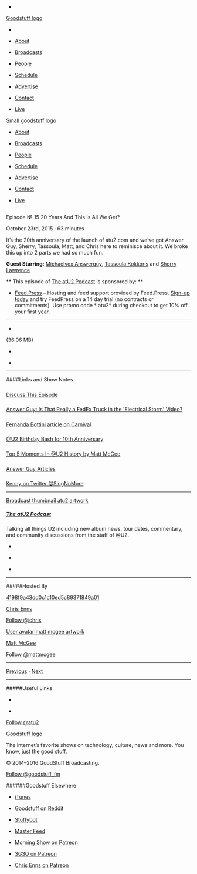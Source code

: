 

-
[Goodstuff logo](http://www.goodstuff.fm/)[](/assets/goodstuff_logo-17c1fe6f378352de5d7345f76152130b.svg)

-


-  [About](/about)

-  [Broadcasts](/broadcasts)

-  [People](/people)

-  [Schedule](/schedule)

-  [Advertise](/advertise)

-  [Contact](/contact)

-  [Live](/live)


[Small goodstuff logo](http://www.goodstuff.fm/)[](/assets/small_goodstuff_logo-bf032e72b9ec41494f4d90905f1ad619.svg)


-  [About](/about)

-  [Broadcasts](/broadcasts)

-  [People](/people)

-  [Schedule](/schedule)

-  [Advertise](/advertise)

-  [Contact](/contact)

-  [Live](/live)


##
Episode № 15
20 Years And This Is All We Get?


October 23rd, 2015
&middot;
63
minutes


It&rsquo;s the 20th anniversary of the launch of atu2.com and we&rsquo;ve got Answer Guy, Sherry, Tassoula, Matt, and Chris here to reminisce about it. We broke this up into 2 parts we had so much fun.


**Guest Starring:**
[Michaelvox Answerguy](/people/Michael-answerguy),  [Tassoula Kokkoris](/people/Tassoula-Kokkoris) and  [Sherry Lawrence](/people/sherry-lawrence)


**
This episode of
[The atU2 Podcast](/atu2)
is sponsored by:
**


-  [Feed.Press](http://feed.press/atu2) – Hosting and feed support provided by Feed.Press.  [Sign-up today](http://feed.press/atu2) and try FeedPress on a 14 day trial (no contracts or commitments). Use promo code * atu2* during checkout to get 10% off your first year.


------------------------------


-
[](http://podcasts-1.feedpress.co/12572/atu2-15.mp3)(36.06 MB)

-
[](http://twitter.com/intent/tweet?text=The%20atU2%20Podcast%20%E2%84%96%2015%20on%20@goodstuff_fm%20-%20http://goodstuff.fm/atu2/15)

-
[](http://www.facebook.com/sharer/sharer.php?u=http://goodstuff.fm/atu2/15)


------------------------------


####Links and Show Notes

#####
[Discuss This Episode](https://www.reddit.com/r/Goodstuff_fm/comments/3pxocn/the_atu2_podcast_15_20_years_and_this_is_all_we/)


#####
[Answer Guy: Is That Really a FedEx Truck in the 'Electrical Storm' Video?](http://www.atu2.com/news/answer-guy-is-that-really-a-fedex-truck-in-the-electrical-storm-video.html)


#####
[Fernanda Bottini article on Carnival](http://www.atu2.com/news/column-off-the-record-vol-15-658.html)


#####
[@U2 Birthday Bash for 10th Anniversary](http://www.atu2.com/events/05/birthday/)


#####
[Top 5 Moments In @U2 History by Matt McGee](http://www.atu2.com/news/top-5-moments-in-u2-history.html)


#####
[Answer Guy Articles](http://www.atu2.com/news/?Page=2&Key=Answer%20Guy&Year=&Cat=&Scope=&Action=Search)


#####
[Kenny on Twitter @SingNoMore](https://twitter.com/singnomore)


------------------------------


[Broadcast thumbnail atu2 artwork](/atu2)[](https://goodstuffs3.s3.amazonaws.com/uploads/broadcast/image/34/broadcast_thumbnail_atu2_artwork.png)

##### [The atU2 Podcast](/atu2)


Talking all things U2 including new album news, tour dates, commentary, and community discussions from the staff of @U2.

-
[](https://itunes.apple.com/ca/podcast/the-atu2-podcast/id1018994132?mt=2)

-
[](http://feeds.goodstuff.fm/atu2)

-
[](mailto:chris@goodstuff.fm?cc=sponsorship%40goodstuff.fm&subject=%5BGoodStuff%20FM%5D%20Sponsorship%20Inquiry%20for%20The%20atU2%20Podcast)


------------------------------


#####Hosted By


[4198f9a43dd0c1c10ed5c89371849a01](/people/chris-enns)[](http://gravatar.com/avatar/4198f9a43dd0c1c10ed5c89371849a01.png?s=300&r=pg)

[Chris Enns](/people/chris-enns)


[Follow @ichris](https://twitter.com/ichris)


[User avatar matt mcgee artwork](/people/matt-mcgee)[](https://goodstuffs3.s3.amazonaws.com/uploads/user/avatar/81/user_avatar_matt-mcgee_artwork.png)

[Matt McGee](/people/matt-mcgee)


[Follow @mattmcgee](https://twitter.com/mattmcgee)


------------------------------


[Previous](/atu2/14)
&middot;
[Next](/atu2/16)


------------------------------


#####Useful Links

-
[](mailto:chris@goodstuff.fm?subject=%5BGoodstuff%20FM%5D%20Feedback%20for%20The%20atU2%20Podcast)

-
[Follow @atu2](https://twitter.com/atu2)


[Goodstuff logo](http://www.goodstuff.fm/)[](/assets/goodstuff_logo-17c1fe6f378352de5d7345f76152130b.svg)


The internet’s favorite shows on technology, culture, news and more. You know, just the good stuff.


&copy; 2014&ndash;2016 GoodStuff Broadcasting.

[Follow @goodstuff_fm](https://twitter.com/goodstufffm)


######Goodstuff Elsewhere

-  [iTunes](https://itunes.apple.com/us/artist/goodstuff-fm/id843385597?mt=2)

-  [Goodstuff on Reddit](https://www.reddit.com/r/Goodstuff_fm/)

-  [Stuffybot](http://stuffybot.goodstuff.fm)

-  [Master Feed](/master/feed)

-  [Morning Show on Patreon](https://www.patreon.com/morningshow)

-  [3G3Q on Patreon](https://www.patreon.com/3g3q)

-  [Chris Enns on Patreon](https://www.patreon.com/ichris)
